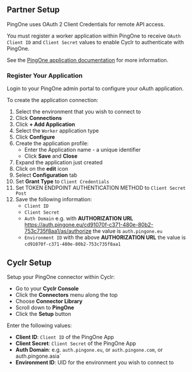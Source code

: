 
<section class="setup partner" markdown="1">

## Partner Setup

<div class="section-content" markdown="1">

PingOne uses OAuth 2 Client Credentials for remote API access. 

You must register a worker application within PingOne to receive `OAuth Client ID` and `Client Secret` values to enable Cyclr to authenticate with PingOne.

See the [PingOne application documentation](https://apidocs.pingidentity.com/pingone/platform/v1/api/#getting-started) for more information.

### Register Your Application

Login to your PingOne admin portal to configure your oAuth application. 

To create the application connection:
1. Select the environment that you wish to connect to
2. Click **Connections**
2. Click **+ Add Application**
3. Select the `Worker` application type
4. Click **Configure**
5. Create the application profile:
    - Enter the Application name - a unique identifier
    - Click **Save** and **Close**
6. Expand the application just created
7. Click on the **edit** icon
8. Select **Configuration** tab 
9. Set **Grant Type** to `Client Credentials`
10. Set TOKEN ENDPOINT AUTHENTICATION METHOD to `Client Secret Post`
11. Save the following information:
    - `Client ID`
    - `Client Secret`
    - `Auth Domain` e.g. with **AUTHORIZATION URL** https://auth.pingone.eu/cd91070f-c371-480e-80b2-753c735f8aa1/as/authorize the value is `auth.pingone.eu`
    - `Environment ID`   with the above **AUTHORIZATION URL** the value is  `cd91070f-c371-480e-80b2-753c735f8aa1`

</div>

</section>

<section class="setup cyclr" markdown="1">

## Cyclr Setup

<div class="section-content" markdown="1">

Setup your PingOne connector within Cyclr:

- Go to your **Cyclr Console**
- Click the **Connectors** menu along the top
- Choose **Connector Library**
- Scroll down to **PingOne**
- Click the **Setup** button

Enter the following values:

- **Client ID**: `Client ID` of the PingOne App
- **Client Secret**: `Client Secret` of the PingOne App
- **Auth Domain**: e.g. `auth.pingone.eu`, or `auth.pingone.com`, or auth.pingone.asia`
- **Environment ID**: UID for the environment you wish to connect to

</div>

</section>
